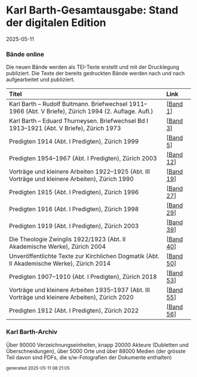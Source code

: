 # Karl Barth-Gesamtausgabe: Stand der digitalen Edition

2025-05-11

### Bände online
Die neuen Bände werden als TEI-Texte erstellt und mit der Drucklegung publiziert. Die Texte der bereits gedruckten Bände werden nach und nach aufgearbeitet und publiziert.

|Titel |Link |
|:-----|:----|
| Karl Barth – Rudolf Bultmann. Briefwechsel 1911–1966 (Abt. V Briefe), Zürich 1994 (2. Auflage. Aufl.) | [[Band 1](https://kbga-pilot.karl-barth.ch/volume/01)] |
| Karl Barth – Eduard Thurneysen. Briefwechsel Bd I 1913–1921 (Abt. V Briefe), Zürich 1973 | [[Band 3](https://kbga-pilot.karl-barth.ch/volume/03)] |
| Predigten 1914 (Abt. I Predigten), Zürich 1999 | [[Band 5](https://kbga-pilot.karl-barth.ch/volume/05)] |
| Predigten 1954–1967 (Abt. I Predigten), Zürich 2003 | [[Band 12](https://kbga-pilot.karl-barth.ch/volume/12)] |
| Vorträge und kleinere Arbeiten 1922–1925 (Abt. III Vorträge und kleinere Arbeiten), Zürich 1990 | [[Band 19](https://kbga-pilot.karl-barth.ch/volume/19)] |
| Predigten 1915 (Abt. I Predigten), Zürich 1996 | [[Band 27](https://kbga-pilot.karl-barth.ch/volume/27)] |
| Predigten 1916 (Abt. I Predigten), Zürich 1998 | [[Band 29](https://kbga-pilot.karl-barth.ch/volume/29)] |
| Predigten 1919 (Abt. I Predigten), Zürich 2003 | [[Band 39](https://kbga-pilot.karl-barth.ch/volume/39)] |
| Die Theologie Zwinglis 1922/1923 (Abt. II Akademische Werke), Zürich 2004 | [[Band 40](https://kbga-pilot.karl-barth.ch/volume/40)] |
| Unveröffentlichte Texte zur Kirchlichen Dogmatik (Abt. II Akademische Werke), Zürich 2014 | [[Band 50](https://kbga-pilot.karl-barth.ch/volume/50)] |
| Predigten 1907–1910 (Abt. I Predigten), Zürich 2018 | [[Band 53](https://kbga-pilot.karl-barth.ch/volume/53)] |
| Vorträge und kleinere Arbeiten 1935–1937 (Abt. III Vorträge und kleinere Arbeiten), Zürich 2020 | [[Band 55](https://kbga-pilot.karl-barth.ch/volume/55)] |
| Predigten 1912 (Abt. I Predigten), Zürich 2022 | [[Band 56](https://kbga-pilot.karl-barth.ch/volume/56)] |



### Karl Barth-Archiv
Über 90000 Verzeichnungseinheiten, knapp 20000 Akteure (Dubletten und Überschneidungen), über 5000 Orte und über 88000 Medien (der grösste Teil davon sind PDFs, die s/w-Fotografien der Dokumente enthalten)

<small>generated 2025-05-11 08:21:05</small>
